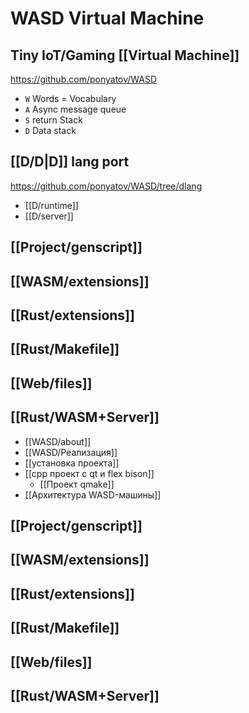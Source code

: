 # WASD Virtual Machine
## Tiny IoT/Gaming [[Virtual Machine]]

https://github.com/ponyatov/WASD

- `W` Words = Vocabulary
- `A` Async message queue
- `S` return Stack
- `D` Data stack

## [[D/D|D]] lang port

https://github.com/ponyatov/WASD/tree/dlang

- [[D/runtime]]
- [[D/server]]

##### 

## [[Project/genscript]]
## [[WASM/extensions]]
## [[Rust/extensions]]
## [[Rust/Makefile]]
## [[Web/files]]

## [[Rust/WASM+Server]]
- [[WASD/about]]
- [[WASD/Реализация]]
- [[установка проекта]]
- [[cpp проект c qt и flex bison]]
	- [[Проект qmake]]
- [[Архитектура WASD-машины]]

## [[Project/genscript]]
## [[WASM/extensions]]
## [[Rust/extensions]]
## [[Rust/Makefile]]
## [[Web/files]]

## [[Rust/WASM+Server]]
